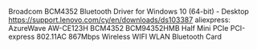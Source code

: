 Broadcom BCM4352 Bluetooth Driver for Windows 10 (64-bit) - Desktop
https://support.lenovo.com/cy/en/downloads/ds103387
aliexpress: AzureWave AW-CE123H BCM4352 BCM94352HMB Half Mini PCIe PCI-express 802.11AC 867Mbps Wireless WIFI WLAN Bluetooth Card
